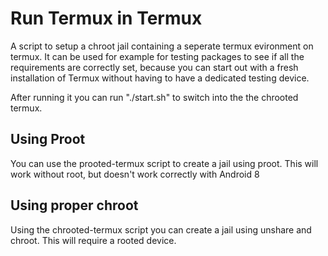 # Run Termux in Termux

A script to setup a chroot jail containing a seperate termux evironment on termux. It can be used for example for testing packages to see if all the requirements are correctly set, because you can start out with a fresh installation of Termux without having to have a dedicated testing device.

After running it you can run "./start.sh" to switch into the the chrooted termux.

## Using Proot

You can use the prooted-termux script to create a jail using proot. This will work without root, but doesn't work correctly with Android 8

## Using proper chroot

Using the chrooted-termux script you can create a jail using unshare and chroot. This will require a rooted device.
